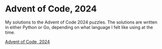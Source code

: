 # Advent of Code, 2024

My solutions to the Advent of Code 2024 puzzles.
The solutions are written in either Python or Go, depending on what language I felt like using at the time.

[Advent of Code, 2024](https://adventofcode.com/)
